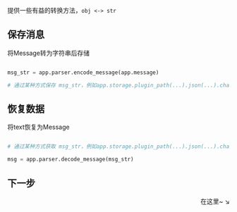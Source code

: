 提供一些有益的转换方法，`obj <-> str`

## 保存消息

将Message转为字符串后存储

```py

msg_str = app.parser.encode_message(app.message)

# 通过某种方式保存 msg_str，例如app.storage.plugin_path(...).json(...).chain(...).set(msg_str)

```

## 恢复数据

将text恢复为Message

```py

# 通过某种方式获取 msg_str，例如app.storage.plugin_path(...).json(...).chain(...).get()

msg = app.parser.decode_message(msg_str)

```


## 下一步

<div align="right">
    在这里~ ↘
</div>

